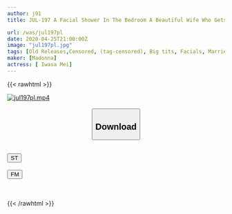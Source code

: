 ```yaml
---
author: j91
title: JUL-197 A Facial Shower In The Bedroom A Beautiful Wife Who Gets Drunk With Dirty Semen On The Couple's Bed. Princess Hikari

url: /was/jul197pl
date: 2020-04-25T21:00:00Z
image: "jul197pl.jpg"
tags: [Old Releases,Censored, (tag-censored), Big tits, Facials, Married Woman, Mature Woman]
maker: [Madonna]
actress: [ Iwasa Mei]
---
```



{{< rawhtml >}}

<div class="video" data-videoid="J00bba3reySj1RR">
    <a href="javascript:;">
        <img src="/was/jul197pl/jul197pl.jpg" width="WIDTH" height="HEIGHT" alt="jul197pl.mp4" loading="lazy">
    </a>
</div>

<script type="text/javascript" src="https://j91.asia/asset/on-demand-st.js"></script>

<br>
  <link rel="stylesheet" href="https://j91.asia/asset/bs5.css">
  
  <center>
  <button class="btn btn-primary" type="button" data-bs-toggle="collapse" data-bs-target=".multi-collapse" aria-expanded="false" aria-controls="multiCollapseExample1 multiCollapseExample2"><h2>Download</h2></button></center>
</p>
<div class="row">
  <div class="col">
    <div class="collapse multi-collapse" id="multiCollapseExample1">
      <div class="card card-body">
	      	      <br>
<div class="buttons">  
<a href="https://streamtape.to/v/J00bba3reySj1RR" target="_blank"><button class="btn-hover color-3"><i class="fa fa-download"></i> ST</button></a></div>
    </div>
  </div>
</div>
  <div class="col">
    <div class="collapse multi-collapse" id="multiCollapseExample2">
      <div class="card card-body">
	      <br>
<div class="buttons">
    <a href="https://filemoon.sx/d/yt3v5m7x2n5f" target="_blank"><button class="btn-hover color-8"><i class="fa fa-download"></i> FM</button></a></div>
<br><br>
      </div>
    </div>
  </div>
</div>

{{< /rawhtml >}}